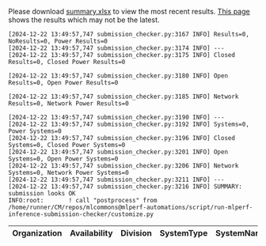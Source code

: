 Please download [summary.xlsx](summary.xlsx) to view the most recent results. [This page](https://docs.google.com/spreadsheets/d/e/2PACX-1vSCu8F7Hwck-AGJ5kWxi2G3xhO5MJoc_igybvsxjCt-2fEEYyf2BIcR0rTXW0eUzg/pubhtml) shows the results which may not be the latest. 
 ```
[2024-12-22 13:49:57,747 submission_checker.py:3167 INFO] Results=0, NoResults=0, Power Results=0
[2024-12-22 13:49:57,747 submission_checker.py:3174 INFO] ---
[2024-12-22 13:49:57,747 submission_checker.py:3175 INFO] Closed Results=0, Closed Power Results=0

[2024-12-22 13:49:57,747 submission_checker.py:3180 INFO] Open Results=0, Open Power Results=0

[2024-12-22 13:49:57,747 submission_checker.py:3185 INFO] Network Results=0, Network Power Results=0

[2024-12-22 13:49:57,747 submission_checker.py:3190 INFO] ---
[2024-12-22 13:49:57,747 submission_checker.py:3192 INFO] Systems=0, Power Systems=0
[2024-12-22 13:49:57,747 submission_checker.py:3196 INFO] Closed Systems=0, Closed Power Systems=0
[2024-12-22 13:49:57,747 submission_checker.py:3201 INFO] Open Systems=0, Open Power Systems=0
[2024-12-22 13:49:57,747 submission_checker.py:3206 INFO] Network Systems=0, Network Power Systems=0
[2024-12-22 13:49:57,747 submission_checker.py:3211 INFO] ---
[2024-12-22 13:49:57,747 submission_checker.py:3216 INFO] SUMMARY: submission looks OK
INFO:root:       ! call "postprocess" from /home/runner/CM/repos/mlcommons@mlperf-automations/script/run-mlperf-inference-submission-checker/customize.py

```

| Organization   | Availability   | Division   | SystemType   | SystemName   | Platform   | Model   | MlperfModel   | Scenario   | Result   | Accuracy   | number_of_nodes   | host_processor_model_name   | host_processors_per_node   | host_processor_core_count   | accelerator_model_name   | accelerators_per_node   | Location   | framework   | operating_system   | notes   | compliance   | errors   | version   | inferred   | has_power   | Units   | weight_data_types   |
|----------------|----------------|------------|--------------|--------------|------------|---------|---------------|------------|----------|------------|-------------------|-----------------------------|----------------------------|-----------------------------|--------------------------|-------------------------|------------|-------------|--------------------|---------|--------------|----------|-----------|------------|-------------|---------|---------------------|